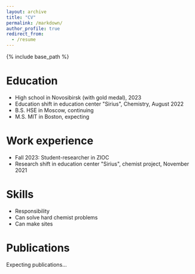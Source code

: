```yaml
---
layout: archive
title: "CV"
permalink: /markdown/
author_profile: true
redirect_from:
  - /resume
---
```


{% include base_path %}

Education
======
* High school in Novosibirsk (with gold medal), 2023
* Education shift in education center "Sirius", Chemistry, August 2022
* B.S. HSE in Moscow, continuing
* M.S. MIT in Boston, expecting

Work experience
======
* Fall 2023: Student-researcher in ZIOC
* Research shift in education center "Sirius", chemist project, November 2021
  
Skills
======
* Responsibility
* Can solve hard chemist problems
* Can make sites

Publications
======
 Expecting publications...
